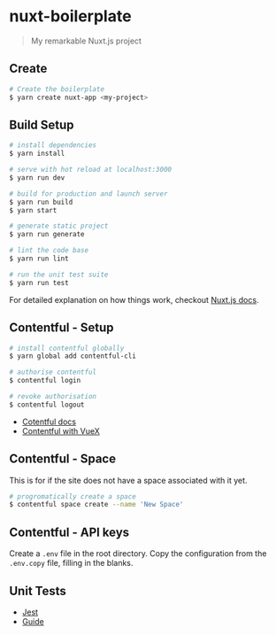 # nuxt-boilerplate

> My remarkable Nuxt.js project

## Create

``` bash
# Create the boilerplate
$ yarn create nuxt-app <my-project>
```

## Build Setup

``` bash
# install dependencies
$ yarn install

# serve with hot reload at localhost:3000
$ yarn run dev

# build for production and launch server
$ yarn run build
$ yarn start

# generate static project
$ yarn run generate

# lint the code base
$ yarn run lint

# run the unit test suite
$ yarn run test
```

For detailed explanation on how things work, checkout [Nuxt.js docs](https://nuxtjs.org).

## Contentful - Setup

``` bash
# install contentful globally
$ yarn global add contentful-cli

# authorise contentful
$ contentful login

# revoke authorisation
$ contentful logout
```

- [Cotentful docs](https://www.contentful.com/developers/docs/javascript/tutorials/integrate-contentful-with-vue-and-nuxt/)
- [Contentful with VueX](https://chrisboakes.com/serverless-with-nuxtjs-vue-contentful-netlify/)

## Contentful - Space

This is for if the site does not have a space associated with it yet.

``` bash
# progromatically create a space
$ contentful space create --name 'New Space'
```

## Contentful - API keys

Create a `.env` file in the root directory. Copy the configuration from the `.env.copy` file, filling in the blanks.

## Unit Tests

- [Jest](https://jestjs.io/docs/en/getting-started)
- [Guide](https://vue-test-utils.vuejs.org/guides/testing-single-file-components-with-jest.html)
